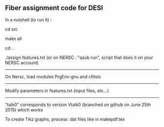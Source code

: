Fiber assignment code for DESI
------------------------------------------------------

In a nutshell (to run it) :

cd src

make all

cd ..

./assign features.txt (or on NERSC : "qsub run", script that does it on your NERSC account)

------------------------------------------------------
 On Nersc, load modules PrgEnv-gnu and cfitsio

------------------------------------------------------

Modify parameters in features.txt (input files, etc...)

------------------------------------------------------

"talk0" corresponds to version Vtalk0 (branched on github on June 25th 2015) which works

To create Tikz graphs, process .dat files like in makepdf.tex
